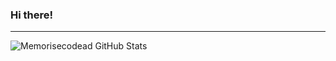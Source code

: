 ### Hi there! 
---
<img align="left" alt ="Memorisecodead GitHub Stats" src = "https://github-readme-stats.vercel.app/api?username=memorisecodead&title_color=true&theme=dark" />





